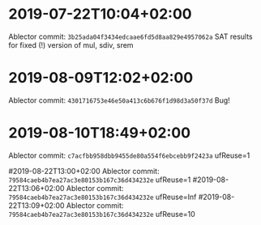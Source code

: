 # 2019-07-22T10:04+02:00
Ablector commit: `3b25ada04f3434edcaae6fd5d8aa829e4957062a`
SAT results for fixed (!) version of mul, sdiv, srem
# 2019-08-09T12:02+02:00
Ablector commit: `4301716753e46e50a413c6b676f1d98d3a50f37d`
Bug!
# 2019-08-10T18:49+02:00
Ablector commit: `c7acfbb958dbb9455de80a554f6ebcebb9f2423a`
ufReuse=1

#2019-08-22T13:00+02:00
Ablector commit: `79584caeb4b7ea27ac3e80153b167c36d434232e`
ufReuse=1
#2019-08-22T13:06+02:00
Ablector commit: `79584caeb4b7ea27ac3e80153b167c36d434232e`
ufReuse=Inf
#2019-08-22T13:09+02:00
Ablector commit: `79584caeb4b7ea27ac3e80153b167c36d434232e`
ufReuse=10
